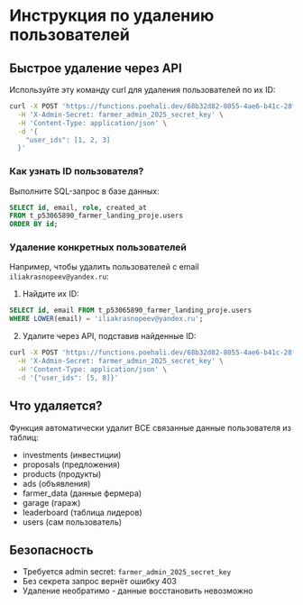 # Инструкция по удалению пользователей

## Быстрое удаление через API

Используйте эту команду curl для удаления пользователей по их ID:

```bash
curl -X POST 'https://functions.poehali.dev/68b32d82-8055-4ae6-b41c-28ff4dad404b' \
  -H 'X-Admin-Secret: farmer_admin_2025_secret_key' \
  -H 'Content-Type: application/json' \
  -d '{
    "user_ids": [1, 2, 3]
  }'
```

### Как узнать ID пользователя?

Выполните SQL-запрос в базе данных:

```sql
SELECT id, email, role, created_at 
FROM t_p53065890_farmer_landing_proje.users 
ORDER BY id;
```

### Удаление конкретных пользователей

Например, чтобы удалить пользователей с email `iliakrasnopeev@yandex.ru`:

1. Найдите их ID:
```sql
SELECT id, email FROM t_p53065890_farmer_landing_proje.users 
WHERE LOWER(email) = 'iliakrasnopeev@yandex.ru';
```

2. Удалите через API, подставив найденные ID:
```bash
curl -X POST 'https://functions.poehali.dev/68b32d82-8055-4ae6-b41c-28ff4dad404b' \
  -H 'X-Admin-Secret: farmer_admin_2025_secret_key' \
  -H 'Content-Type: application/json' \
  -d '{"user_ids": [5, 8]}'
```

## Что удаляется?

Функция автоматически удалит ВСЕ связанные данные пользователя из таблиц:
- investments (инвестиции)
- proposals (предложения)
- products (продукты)
- ads (объявления)
- farmer_data (данные фермера)
- garage (гараж)
- leaderboard (таблица лидеров)
- users (сам пользователь)

## Безопасность

- Требуется admin secret: `farmer_admin_2025_secret_key`
- Без секрета запрос вернёт ошибку 403
- Удаление необратимо - данные восстановить невозможно
